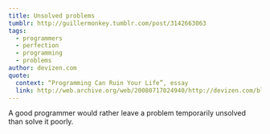 ```yaml
---
title: Unsolved problems
tumblr: http://guillermonkey.tumblr.com/post/3142663063
tags:
  - programmers
  - perfection
  - programming
  - problems
author: devizen.com
quote:
  context: “Programming Can Ruin Your Life”, essay
  link: http://web.archive.org/web/20080717024940/http://devizen.com/blog/2007/09/11/ruin/
---
```


A good programmer would rather leave a problem temporarily unsolved than solve it poorly.
